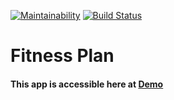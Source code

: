 [![Maintainability](https://api.codeclimate.com/v1/badges/227a4fc8f8d6875c384d/maintainability)](https://codeclimate.com/github/Bonifase/Workout-backend/maintainability) [![Build Status](https://travis-ci.org/Bonifase/Workout-backend.svg?branch=master)](https://travis-ci.org/Bonifase/Workout-backend)
# Fitness Plan 

#### This app is accessible here at [Demo](https://online-fitness-plan.herokuapp.com/)